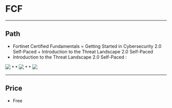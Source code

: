 # FCF

---

## Path
* Fortinet Certified Fundamentals = Getting Started in Cybersecurity 2.0 Self-Paced + Introduction to the Threat Landscape 2.0 Self-Paced
* Introduction to the Threat Landscape 2.0 Self-Paced :
<img src="https://i.imgur.com/Bug7whO.png">
* 
* <img src="https://i.imgur.com/phb8jrw.png">
* 
* <img src="https://i.imgur.com/momAwOR.png">

---

## Price
* Free
